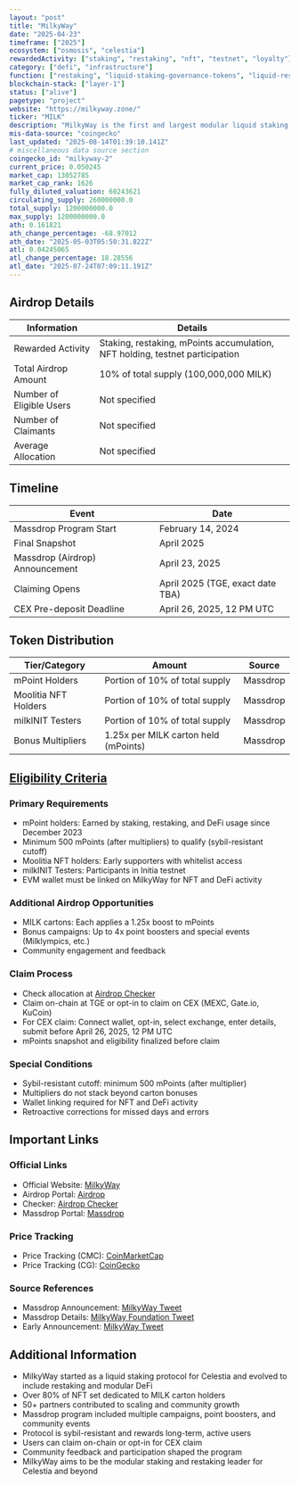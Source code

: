 ```yaml
---
layout: "post"
title: "MilkyWay"
date: "2025-04-23"
timeframe: ["2025"]
ecosystem: ["osmosis", "celestia"]
rewardedActivity: ["staking", "restaking", "nft", "testnet", "loyalty"]
category: ["defi", "infrastructure"]
function: ["restaking", "liquid-staking-governance-tokens", "liquid-restaking-governance-tokens", "liquid-staking", "smart-contract-platform"]
blockchain-stack: ["layer-1"]
status: ["alive"]
pagetype: "project"
website: "https://milkyway.zone/"
ticker: "MILK"
description: "MilkyWay is the first and largest modular liquid staking and restaking protocol for Celestia, rewarding users for staking, restaking, and community engagement through mPoints and NFTs."
mis-data-source: "coingecko"
last_updated: "2025-08-14T01:39:10.141Z"
# miscellaneous data source section
coingecko_id: "milkyway-2"
current_price: 0.050245
market_cap: 13052785
market_cap_rank: 1626
fully_diluted_valuation: 60243621
circulating_supply: 260000000.0
total_supply: 1200000000.0
max_supply: 1200000000.0
ath: 0.161821
ath_change_percentage: -68.97012
ath_date: "2025-05-03T05:50:31.822Z"
atl: 0.04245065
atl_change_percentage: 18.28556
atl_date: "2025-07-24T07:09:11.191Z"
---
```


## Airdrop Details

| Information              | Details                                                     |
| ------------------------ | ----------------------------------------------------------- |
| Rewarded Activity        | Staking, restaking, mPoints accumulation, NFT holding, testnet participation |
| Total Airdrop Amount     | 10% of total supply (100,000,000 MILK)                      |
| Number of Eligible Users | Not specified                                               |
| Number of Claimants      | Not specified                                               |
| Average Allocation       | Not specified                                               |

## Timeline

| Event               | Date                                           |
| ------------------- | ---------------------------------------------- |
| Massdrop Program Start | February 14, 2024                            |
| Final Snapshot      | April 2025                                     |
| Massdrop (Airdrop) Announcement | April 23, 2025                     |
| Claiming Opens      | April 2025 (TGE, exact date TBA)               |
| CEX Pre-deposit Deadline | April 26, 2025, 12 PM UTC                 |

## Token Distribution

| Tier/Category      | Amount                                   | Source                    |
| ------------------ | ---------------------------------------- | ------------------------- |
| mPoint Holders     | Portion of 10% of total supply           | Massdrop                  |
| Moolitia NFT Holders | Portion of 10% of total supply         | Massdrop                  |
| milkINIT Testers   | Portion of 10% of total supply           | Massdrop                  |
| Bonus Multipliers  | 1.25x per MILK carton held (mPoints)     | Massdrop                  |

## [Eligibility Criteria](https://milk.xyz/airdrop)

### Primary Requirements

- mPoint holders: Earned by staking, restaking, and DeFi usage since December 2023
- Minimum 500 mPoints (after multipliers) to qualify (sybil-resistant cutoff)
- Moolitia NFT holders: Early supporters with whitelist access
- milkINIT Testers: Participants in Initia testnet
- EVM wallet must be linked on MilkyWay for NFT and DeFi activity

### Additional Airdrop Opportunities

- MILK cartons: Each applies a 1.25x boost to mPoints
- Bonus campaigns: Up to 4x point boosters and special events (Milklympics, etc.)
- Community engagement and feedback

### Claim Process

- Check allocation at [Airdrop Checker](https://milkyway.zone/checker)
- Claim on-chain at TGE or opt-in to claim on CEX (MEXC, Gate.io, KuCoin)
- For CEX claim: Connect wallet, opt-in, select exchange, enter details, submit before April 26, 2025, 12 PM UTC
- mPoints snapshot and eligibility finalized before claim

### Special Conditions

- Sybil-resistant cutoff: minimum 500 mPoints (after multiplier)
- Multipliers do not stack beyond carton bonuses
- Wallet linking required for NFT and DeFi activity
- Retroactive corrections for missed days and errors

## Important Links

### Official Links

- Official Website: [MilkyWay](https://milkyway.zone/)
- Airdrop Portal: [Airdrop](https://milkyway.zone/airdrop)
- Checker: [Airdrop Checker](https://milkyway.zone/checker)
- Massdrop Portal: [Massdrop](https://massdrop.milkyway.zone)

### Price Tracking

- Price Tracking (CMC): [CoinMarketCap](https://coinmarketcap.com/currencies/milkyway/)
- Price Tracking (CG): [CoinGecko](https://www.coingecko.com/en/coins/milkyway)

### Source References

- Massdrop Announcement: [MilkyWay Tweet](https://x.com/milky_way_zone/status/1915096004380275064)
- Massdrop Details: [MilkyWay Foundation Tweet](https://x.com/MilkyWayFDN/status/1915095643007389879)
- Early Announcement: [MilkyWay Tweet](https://x.com/milky_way_zone/status/1895546318321566091)

## Additional Information

- MilkyWay started as a liquid staking protocol for Celestia and evolved to include restaking and modular DeFi
- Over 80% of NFT set dedicated to MILK carton holders
- 50+ partners contributed to scaling and community growth
- Massdrop program included multiple campaigns, point boosters, and community events
- Protocol is sybil-resistant and rewards long-term, active users
- Users can claim on-chain or opt-in for CEX claim
- Community feedback and participation shaped the program
- MilkyWay aims to be the modular staking and restaking leader for Celestia and beyond